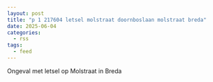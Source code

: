 ```yaml
---
layout: post
title: "p 1 217604 letsel molstraat doornboslaan molstraat breda"
date: 2025-06-04
categories: 
  - rss
tags: 
  - feed
---
```


Ongeval met letsel op Molstraat in Breda
